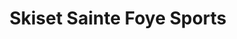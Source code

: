 ---
title: "Skiset Sainte Foye Sports"
url: /sainte-foy-tarentaise/skiset-sainte-foye-sports/
shop: sports
---